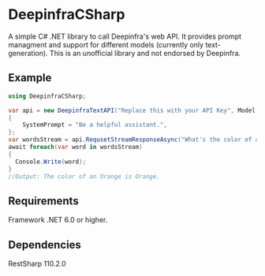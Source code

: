 
# DeepinfraCSharp

A simple C# .NET library to call Deepinfra's web API. It provides prompt managment and support for different models (currently only text-generation). This is an unofficial library and not endorsed by Deepinfra.


## Example

```C#
using DeepinfraCSharp;

var api = new DeepinfraTextAPI("Replace this with your API Key", Model.Airoboros_70b)
{
    SystemPrompt = "Be a helpful assistant.",
};
var wordsStream = api.RequsetStreamResponseAsync("What's the color of an Orange?");
await foreach(var word in wordsStream)
{
  Console.Write(word);
}
//Output: The color of an Orange is Orange.
```

## Requirements

Framework .NET 6.0 or higher.

## Dependencies

RestSharp 110.2.0
